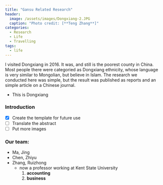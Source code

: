```yaml
---
title: "Gansu Related Research"
header:
  image: /assets/images/Dongxiang-2.JPG
  caption: "Photo credit: [**Teng Zhang**]"
categories:
  - Research
  - Life
  - Travelling
tags:
  - life
---
```

I visited Dongxiang in 2016. It was, and still is the poorest county in China. Most people there were categoried as Dongxiang ethnicity, whose language is very similar to Mongolian, but believe in Islam. 
The research we conducted here was simple, but the result was published as reports and an simple article on a Chinese journal. 

* This is Dongxiang

### Introduction

- [x] Create the template for future use
- [ ] Translate the abstract
- [ ] Put more images

### Our team:

* Ma, Jing
* Chen, Zhiyu
* Zhang, Ruizhong 
  * now a professor working at Kent State University 
    1. **accounting**
    2. **business**

